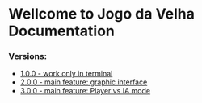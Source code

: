 # Wellcome to Jogo da Velha Documentation



### Versions:

- [1.0.0 - work only in terminal](firstversion.md)
- [2.0.0 - main feature: graphic interface](secondversion.md)
- [3.0.0 - main feature: Player vs IA mode](thirdversion.md)


